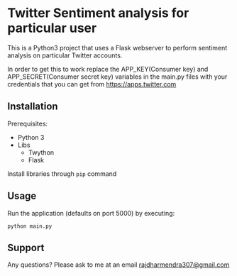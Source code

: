 # Twitter Sentiment analysis for particular user

This is a Python3 project that uses a Flask webserver to perform sentiment analysis on particular Twitter accounts.

In order to get this to work replace the APP_KEY(Consumer key) and APP_SECRET(Consumer secret key) variables in the main.py files with your credentials that you can get from https://apps.twitter.com

## Installation

Prerequisites:

 - Python 3
 - Libs
	 - Twython
	 - Flask

Install libraries through `pip` command

## Usage

Run the application (defaults on port 5000) by executing:

    python main.py

## Support

Any questions? Please ask to me at an email [rajdharmendra307@gmail.com](mailto:rajdharmendra307@gmail.com)
